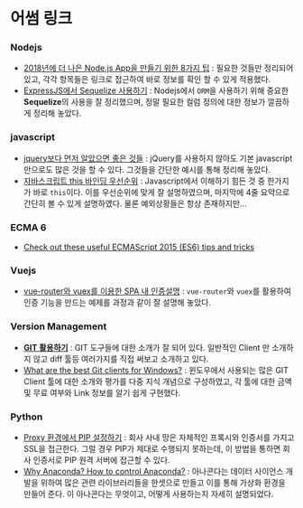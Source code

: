 어썸 링크
=====
### Nodejs
* [2018년에 더 나은 Node.js App을 만들기 위한 8가지 팁](http://tech.javacafe.io/2018/01/11/Tips-to-Build-Better-Node/) : 필요한 것들만 정리되어 있고, 각각 항목들은 링크로 접근하여 바로 정보를 확인 할 수 있게 적용했다.
* [ExpressJS에서 Sequelize 사용하기](http://webframeworks.kr/tutorials/expressjs/expressjs_orm_one/) : Nodejs에서 `ORM`을 사용하기 위해 중요한 **Sequelize**의 사용을 잘 정리했으며, 정말 필요한 컬럼 정의에 대한 정보가 깔끔하게 정리해 놓았다.

### javascript
* [jquery보다 먼저 알았으면 좋은 것들](http://blog.jeonghwan.net/2018/01/25/before-jquery.html) : jQuery를 사용하지 않아도 기본 javascript만으로도 많은 것을 할 수 있다. 그것들을 간단한 예시를 통해 정리해 놓았다.
* [자바스크립트 this 바인딩 우선순위](http://blog.jeonghwan.net/2017/10/22/js-context-binding.html) : Javascript에서 이해하기 힘든 것 중 한가지가 바로 `this`이다. 이를 우선순위에 맞게 잘 설명하였으며, 마지막에 4줄 요약으로 간단히 볼 수 있게 설명하였다. 물론 예외상황들은 항상 존재하지만...

### ECMA 6
* [Check out these useful ECMAScript 2015 (ES6) tips and tricks](https://medium.freecodecamp.org/check-out-these-useful-ecmascript-2015-es6-tips-and-tricks-6db105590377)

### Vuejs
* [vue-router와 vuex를 이용한 SPA 내 인증설명](http://blog.jeonghwan.net/2018/03/26/vue-authentication.html) : `vue-router`와 `vuex`를 활용하여 인증 기능을 만드는 예제를 과정과 같이 잘 설명해 놓았다.

### Version Management
* **[GIT 활용하기](https://khbrst.github.io/2017/07/30/handy-git/)** : GIT 도구들에 대한 소개가 잘 되어 있다. 일반적인 Client 만 소개하지 않고 diff 툴등 여러가지를 직접 써보고 소개하고 있다.
* [What are the best Git clients for Windows?](https://www.slant.co/topics/2089/~git-clients-for-windows) : 윈도우에서 사용되는 많은 GIT Client 툴에 대한 소개와 평가를 다중 지식 개념으로 구성하였고, 각 툴에 대한 금액 및 무료 여부와 Link 정보를 알기 쉽게 구현했다.

### Python
* [Proxy 환경에서 PIP 설정하기](https://m.blog.naver.com/PostView.nhn?blogId=ajkun&logNo=220562953700&proxyReferer=https%3A%2F%2Fwww.google.co.kr%2F) : 회사 사내 망은 자체적인 프록시와 인증서를 가지고 SSL을 접근한다. 그럴 경우 PIP가 제대로 수행되지 못하는데, 이 방법을 통하면 회사 인증서로 PIP 원격 서버에 접근할 수 있다.
* [Why Anaconda? How to control Anaconda?](https://gzupark.github.io/articles/Why-Anaconda-How-to-control-Anaconda/#2-0) : 아나콘다는 데이터 사이언스 개발을 위하여 많은 관련 라이브러리들을 한셋으로 만들고 이를 통해 가상화 환경을 만들어 준다. 이 아나콘다는 무엇이고, 어떻게 사용하는지 자세히 설명되었다.